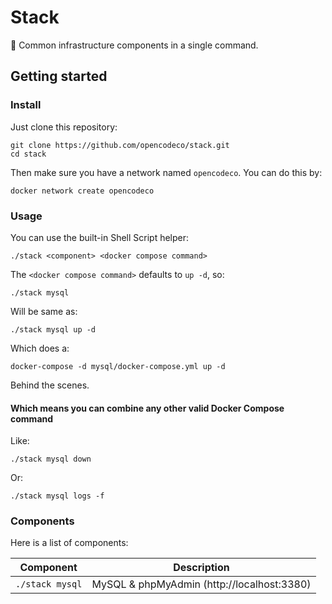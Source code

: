 # Stack

🧱 Common infrastructure components in a single command.

## Getting started

### Install

Just clone this repository:
```shell
git clone https://github.com/opencodeco/stack.git
cd stack
```

Then make sure you have a network named `opencodeco`. You can do this by:
```shell
docker network create opencodeco
```

### Usage
You can use the built-in Shell Script helper:
```shell
./stack <component> <docker compose command>
```

The `<docker compose command>` defaults to `up -d`, so:
```shell
./stack mysql
```
Will be same as:
```shell
./stack mysql up -d
```
Which does a:
```shell
docker-compose -d mysql/docker-compose.yml up -d
```
Behind the scenes.

#### Which means you can combine any other valid Docker Compose command

Like:
```shell
./stack mysql down
```

Or:
```shell
./stack mysql logs -f
```

### Components
Here is a list of components:

| Component | Description |
| --- | --- |
| `./stack mysql`| MySQL & phpMyAdmin (http://localhost:3380) |
